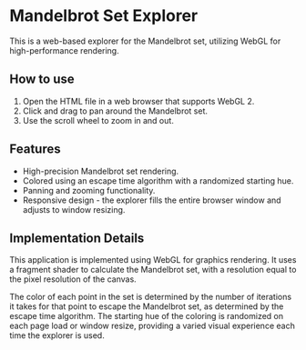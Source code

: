 # Mandelbrot Set Explorer

This is a web-based explorer for the Mandelbrot set, utilizing WebGL for high-performance rendering.

## How to use

1. Open the HTML file in a web browser that supports WebGL 2.
2. Click and drag to pan around the Mandelbrot set.
3. Use the scroll wheel to zoom in and out.

## Features

- High-precision Mandelbrot set rendering.
- Colored using an escape time algorithm with a randomized starting hue.
- Panning and zooming functionality.
- Responsive design - the explorer fills the entire browser window and adjusts to window resizing.

## Implementation Details

This application is implemented using WebGL for graphics rendering. It uses a fragment shader to calculate the Mandelbrot set, with a resolution equal to the pixel resolution of the canvas.

The color of each point in the set is determined by the number of iterations it takes for that point to escape the Mandelbrot set, as determined by the escape time algorithm. The starting hue of the coloring is randomized on each page load or window resize, providing a varied visual experience each time the explorer is used.
